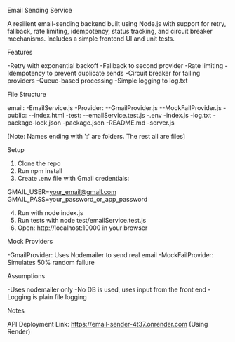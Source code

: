 Email Sending Service

A resilient email-sending backend built using Node.js with support for retry, fallback, rate limiting, idempotency, status tracking, and circuit breaker mechanisms. Includes a simple frontend UI and unit tests.

Features

-Retry with exponential backoff
-Fallback to second provider
-Rate limiting
-Idempotency to prevent duplicate sends
-Circuit breaker for failing providers
-Queue-based processing
-Simple logging to log.txt

File Structure

email:
-EmailService.js
-Provider:
--GmailProvider.js
--MockFailProvider.js
-public:
--index.html
-test:
--emailService.test.js
-.env
-index.js
-log.txt
-package-lock.json
-package.json
-README.md
-server.js

[Note: Names ending with ':' are folders. The rest all are files]


Setup

1. Clone the repo
2. Run npm install
3. Create .env file with Gmail credentials:

GMAIL_USER=your_email@gmail.com
GMAIL_PASS=your_password_or_app_password

4. Run with node index.js
5. Run tests with node test/emailService.test.js
6. Open: http://localhost:10000 in your browser

Mock Providers

-GmailProvider: Uses Nodemailer to send real email
-MockFailProvider: Simulates 50% random failure

Assumptions

-Uses nodemailer only
-No DB is used, uses input from the front end
-Logging is plain file logging

Notes

API Deployment Link: https://email-sender-4t37.onrender.com (Using Render)